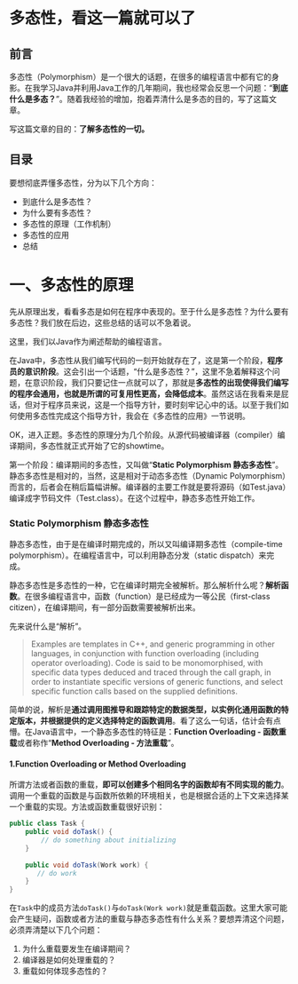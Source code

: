 # 多态性，看这一篇就可以了
## 前言
多态性（Polymorphism）是一个很大的话题，在很多的编程语言中都有它的身影。在我学习Java并利用Java工作的几年期间，我也经常会反思一个问题：“**到底什么是多态？**”。随着我经验的增加，抱着弄清什么是多态的目的，写了这篇文章。

写这篇文章的目的：**了解多态性的一切。**

## 目录
要想彻底弄懂多态性，分为以下几个方向：
- 到底什么是多态性？
- 为什么要有多态性？
- 多态性的原理（工作机制）
- 多态性的应用
- 总结

# 一、多态性的原理
先从原理出发，看看多态是如何在程序中表现的。至于什么是多态性？为什么要有多态性？我们放在后边，这些总结的话可以不急着说。

这里，我们以Java作为阐述帮助的编程语言。

在Java中，多态性从我们编写代码的一刻开始就存在了，这是第一个阶段，**程序员的意识阶段**。这会引出一个话题，“什么是多态性？”，这里不急着解释这个问题，在意识阶段，我们只要记住一点就可以了，那就是**多态性的出现使得我们编写的程序会通用，也就是所谓的可复用性更高，会降低成本**。虽然这话在我看来是屁话，但对于程序员来说，这是一个指导方针，要时刻牢记心中的话。以至于我们如何使用多态性完成这个指导方针，我会在《多态性的应用》一节说明。

OK，进入正题。多态性的原理分为几个阶段。从源代码被编译器（compiler）编译期间，多态性就正式开始了它的showtime。

第一个阶段：编译期间的多态性，又叫做“**Static Polymorphism 静态多态性**”。静态多态性是相对的，当然，这是相对于动态多态性（Dynamic Polymorphism）而言的，后者会在稍后篇幅讲解。编译器的主要工作就是要将源码（如Test.java）编译成字节码文件（Test.class）。在这个过程中，静态多态性开始工作。

### Static Polymorphism 静态多态性
静态多态性，由于是在编译时期完成的，所以又叫编译期多态性（compile-time polymorphism）。在编程语言中，可以利用静态分发（static dispatch）来完成。

静态多态性是多态性的一种，它在编译时期完全被解析。那么解析什么呢？**解析函数**。在很多编程语言中，函数（function）是已经成为一等公民（first-class citizen），在编译期间，有一部分函数需要被解析出来。

先来说什么是“解析”。
>Examples are templates in C++, and generic programming in other languages, in conjunction with function overloading (including operator overloading). Code is said to be monomorphised, with specific data types deduced and traced through the call graph, in order to instantiate specific versions of generic functions, and select specific function calls based on the supplied definitions.

简单的说，解析是**通过调用图推导和跟踪特定的数据类型，以实例化通用函数的特定版本，并根据提供的定义选择特定的函数调用**。看了这么一句话，估计会有点懵。在Java语言中，一个静态多态性的特征是：**Function Overloading - 函数重载**或者称作“**Method Overloading - 方法重载**”。
#### 1.Function Overloading or Method Overloading
所谓方法或者函数的重载，**即可以创建多个相同名字的函数却有不同实现的能力**。调用一个重载的函数是与函数所依赖的环境相关，也是根据合适的上下文来选择某一个重载的实现。方法或函数重载很好识别：
```Java
public class Task {
    public void doTask() {
        // do something about initializing
    }
    
    public void doTask(Work work) {
       // do work
    }
}
```
在`Task`中的成员方法`doTask()`与`doTask(Work work)`就是重载函数。这里大家可能会产生疑问，函数或者方法的重载与静态多态性有什么关系？要想弄清这个问题，必须弄清楚以下几个问题：
1. 为什么重载要发生在编译期间？
2. 编译器是如何处理重载的？
3. 重载如何体现多态性的？